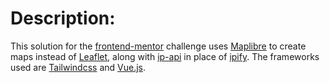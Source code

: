 # Description:

This solution for the [frontend-mentor](https://www.frontendmentor.io/challenges/ip-address-tracker-I8-0yYAH0) challenge uses [Maplibre](https://maplibre.org/) to create maps instead of [Leaflet](https://leafletjs.com/), along with [ip-api](https://ip-api.com/) in place of [ipify](https://www.ipify.org/). The frameworks used are [Tailwindcss](https://tailwindcss.com/) and [Vue.js](https://vuejs.org/).